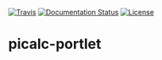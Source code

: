 [![Travis](http://img.shields.io/travis/csgf/mi-hostname-portlet/master.png)](https://travis-ci.org/csgf/picalc-portlet)
[![Documentation Status](https://readthedocs.org/projects/csgf/badge/?version=latest)](http://csgf.readthedocs.org)
[![License](https://img.shields.io/github/license/csgf/mi-hostname-portlet.svg?style?flat)](http://www.apache.org/licenses/LICENSE-2.0.txt)

# picalc-portlet
